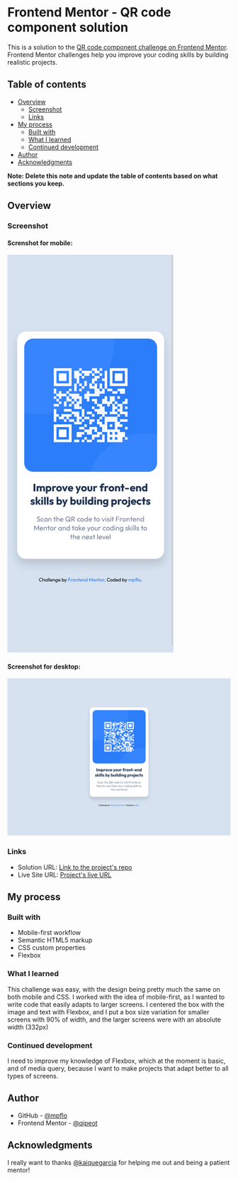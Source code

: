 # Frontend Mentor - QR code component solution

This is a solution to the [QR code component challenge on Frontend Mentor](https://www.frontendmentor.io/challenges/qr-code-component-iux_sIO_H). Frontend Mentor challenges help you improve your coding skills by building realistic projects. 

## Table of contents

- [Overview](#overview)
  - [Screenshot](#screenshot)
  - [Links](#links)
- [My process](#my-process)
  - [Built with](#built-with)
  - [What I learned](#what-i-learned)
  - [Continued development](#continued-development)
- [Author](#author)
- [Acknowledgments](#acknowledgments)

**Note: Delete this note and update the table of contents based on what sections you keep.**

## Overview

### Screenshot

#### Screnshot for mobile:

![](./screenshots/mobile.png)

#### Screenshot for desktop:

![](./screenshots/desktop.png)

### Links

- Solution URL: [Link to the project's repo](https://github.com/mpflo/qr-code-component)
- Live Site URL: [Project's live URL](https://mpflo.github.io/qr-code-component/)

## My process

### Built with

- Mobile-first workflow
- Semantic HTML5 markup
- CSS custom properties
- Flexbox


### What I learned

This challenge was easy, with the design being pretty much the same on both mobile and CSS.
I worked with the idea of mobile-first, as I wanted to write code that easily adapts to larger screens.
I centered the box with the image and text with Flexbox, and I put a box size variation for smaller screens with 90% of width, and the larger screens were with an absolute width (332px)

### Continued development

I need to improve my knowledge of Flexbox, which at the moment is basic, and of media query, because I want to make projects that adapt better to all types of screens.


## Author

- GitHub - [@mpflo](https://github.com/mpflo)
- Frontend Mentor - [@qipeot](https://www.frontendmentor.io/profile/qipeot)

## Acknowledgments

I really want to thanks [@kaiquegarcia](https://github.com/kaiquegarcia) for helping me out and being a patient mentor!
